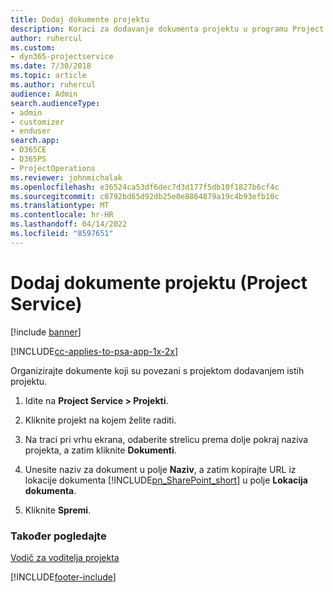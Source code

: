 ```yaml
---
title: Dodaj dokumente projektu
description: Koraci za dodavanje dokumenta projektu u programu Project Service
author: ruhercul
ms.custom:
- dyn365-projectservice
ms.date: 7/30/2018
ms.topic: article
ms.author: ruhercul
audience: Admin
search.audienceType:
- admin
- customizer
- enduser
search.app:
- D365CE
- D365PS
- ProjectOperations
ms.reviewer: johnmichalak
ms.openlocfilehash: e36524ca53df6dec7d3d177f5db10f1827b6cf4c
ms.sourcegitcommit: c0792bd65d92db25e0e8864879a19c4b93efb10c
ms.translationtype: MT
ms.contentlocale: hr-HR
ms.lasthandoff: 04/14/2022
ms.locfileid: "8597651"
---
```

# <a name="add-documents-to-a-project-project-service"></a>Dodaj dokumente projektu (Project Service)

[!include [banner](../includes/psa-now-project-operations.md)]

[!INCLUDE[cc-applies-to-psa-app-1x-2x](../includes/cc-applies-to-psa-app-1x-2x.md)]

Organizirajte dokumente koji su povezani s projektom dodavanjem istih projektu.  
  
1. Idite na **Project Service > Projekti**.  
  
2. Kliknite projekt na kojem želite raditi.  
  
3. Na traci pri vrhu ekrana, odaberite strelicu prema dolje pokraj naziva projekta, a zatim kliknite **Dokumenti**.  
  
4. Unesite naziv za dokument u polje **Naziv**, a zatim kopirajte URL iz lokacije dokumenta [!INCLUDE[pn_SharePoint_short](../includes/pn-sharepoint-short.md)] u polje **Lokacija dokumenta**.  
  
5. Kliknite **Spremi**.  
  
### <a name="see-also"></a>Također pogledajte  
 [Vodič za voditelja projekta](../psa/project-manager-guide.md)


[!INCLUDE[footer-include](../includes/footer-banner.md)]
